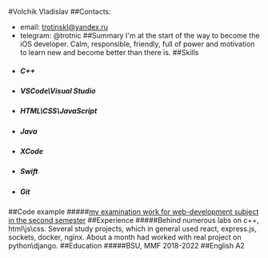 #Volchik Vladislav
##Contacts: 
- email: trotinskI@yandex.ru
- telegram: @trotnic
##Summary
I'm at the start of the way to become the iOS developer. Calm, responsible, friendly, full of power and motivation to learn new and become better than there is.
##Skills
- ##### C++
- ##### VSCode\Visual Studio
- ##### HTML\CSS\JavaScript
- ##### Java
- ##### XCode
- ##### Swift
- ##### Git
##Code example
#####[my examination work for web-development subject in the second semester](https://github.com/trotnic/WebFinal/tree/dev "my examination work for web-development subject in the second semester")
##Experience
#####Behind numerous labs on c++, html\js\css. Several study projects, which in general used react, express.js, sockets, docker, nginx. About a month had worked with real project on python\django.
##Education
#####BSU, MMF 2018-2022
##English
A2
